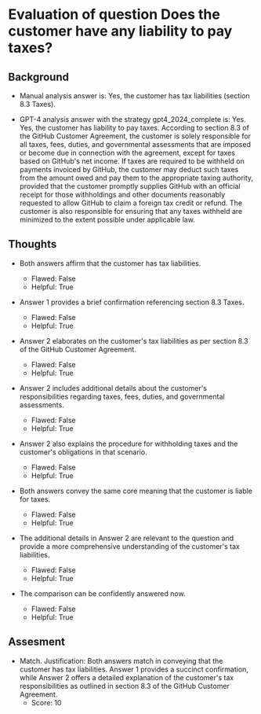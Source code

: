 # Evaluation of question Does the customer have any liability to pay taxes?
## Background
- Manual analysis answer is: Yes, the customer has tax liabilities (section 8.3 Taxes).

- GPT-4 analysis answer with the strategy gpt4_2024_complete is: Yes. Yes, the customer has liability to pay taxes. According to section 8.3 of the GitHub Customer Agreement, the customer is solely responsible for all taxes, fees, duties, and governmental assessments that are imposed or become due in connection with the agreement, except for taxes based on GitHub's net income. If taxes are required to be withheld on payments invoiced by GitHub, the customer may deduct such taxes from the amount owed and pay them to the appropriate taxing authority, provided that the customer promptly supplies GitHub with an official receipt for those withholdings and other documents reasonably requested to allow GitHub to claim a foreign tax credit or refund. The customer is also responsible for ensuring that any taxes withheld are minimized to the extent possible under applicable law.
## Thoughts
- Both answers affirm that the customer has tax liabilities.
  - Flawed: False
  - Helpful: True

- Answer 1 provides a brief confirmation referencing section 8.3 Taxes.
  - Flawed: False
  - Helpful: True

- Answer 2 elaborates on the customer's tax liabilities as per section 8.3 of the GitHub Customer Agreement.
  - Flawed: False
  - Helpful: True

- Answer 2 includes additional details about the customer's responsibilities regarding taxes, fees, duties, and governmental assessments.
  - Flawed: False
  - Helpful: True

- Answer 2 also explains the procedure for withholding taxes and the customer's obligations in that scenario.
  - Flawed: False
  - Helpful: True

- Both answers convey the same core meaning that the customer is liable for taxes.
  - Flawed: False
  - Helpful: True

- The additional details in Answer 2 are relevant to the question and provide a more comprehensive understanding of the customer's tax liabilities.
  - Flawed: False
  - Helpful: True

- The comparison can be confidently answered now.
  - Flawed: False
  - Helpful: True

## Assesment
- Match. Justification: Both answers match in conveying that the customer has tax liabilities. Answer 1 provides a succinct confirmation, while Answer 2 offers a detailed explanation of the customer's tax responsibilities as outlined in section 8.3 of the GitHub Customer Agreement.
  - Score: 10

